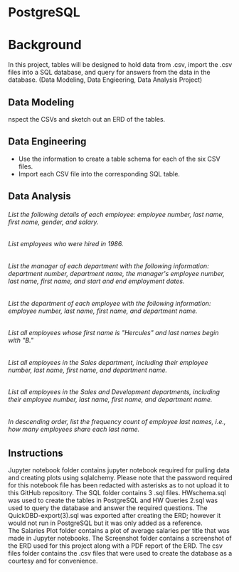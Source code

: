 # PostgreSQL
# Background
In this project, tables will be designed to hold data from .csv, import the .csv files into a SQL database, and query for answers from the data in the database. (Data Modeling, Data Engieering, Data Analysis Project)

## Data Modeling
nspect the CSVs and sketch out an ERD of the tables. 

## Data Engineering
  * Use the information to create a table schema for each of the six CSV files.
  * Import each CSV file into the corresponding SQL table.


## Data Analysis

###### List the following details of each employee: employee number, last name, first name, gender, and salary.
###### List employees who were hired in 1986.
###### List the manager of each department with the following information: department number, department name, the manager's employee number, last name, first name, and start and end employment dates.
###### List the department of each employee with the following information: employee number, last name, first name, and department name.
###### List all employees whose first name is "Hercules" and last names begin with "B."
###### List all employees in the Sales department, including their employee number, last name, first name, and department name.
###### List all employees in the Sales and Development departments, including their employee number, last name, first name, and department name.
###### In descending order, list the frequency count of employee last names, i.e., how many employees share each last name.


## Instructions
Jupyter notebook folder contains jupyter notebook required for pulling data and creating plots using sqlalchemy. Please note that the password required for this notebook file has been redacted with asterisks as to not upload it to this GitHub repository.
The SQL folder contains 3 .sql files.  HWschema.sql was used to create the tables in PostgreSQL and HW Queries 2.sql was used to query the database and answer the required questions.  The QuickDBD-export(3).sql was exported after creating the ERD; however it would not run in PostgreSQL but it was only added as a reference.  
The Salaries Plot folder contains a plot of average salaries per title that was made in Jupyter notebooks.
The Screenshot folder contains a screenshot of the ERD used for this project along with a PDF report of the ERD.
The csv files folder contains the .csv files that were used to create the database as a courtesy and for convenience. 
